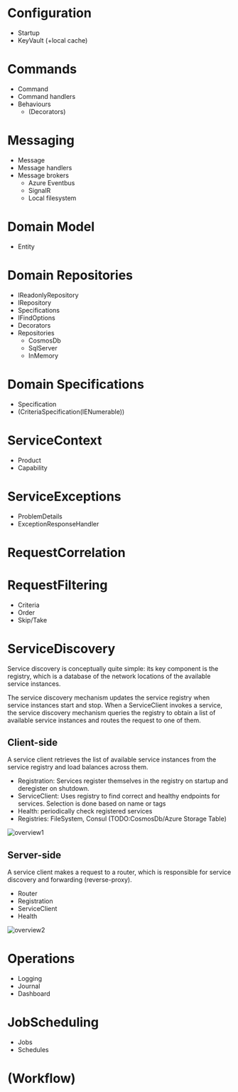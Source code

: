 # Configuration

- Startup
- KeyVault (+local cache)

# Commands

- Command
- Command handlers
- Behaviours
  - (Decorators)

# Messaging

- Message
- Message handlers
- Message brokers
  - Azure Eventbus
  - SignalR
  - Local filesystem

# Domain Model

- Entity

# Domain Repositories

- IReadonlyRepository<T>
- IRepository<T>
- Specifications
- IFindOptions<T>
- Decorators
- Repositories
  - CosmosDb
  - SqlServer
  - InMemory

# Domain Specifications

- Specification<T>
- (CriteriaSpecification(IENumerable<Crits>))

# ServiceContext

- Product
- Capability

# ServiceExceptions

- ProblemDetails
- ExceptionResponseHandler

# RequestCorrelation

# RequestFiltering

- Criteria
- Order
- Skip/Take

# ServiceDiscovery

Service discovery is conceptually quite simple: its key component is the registry, which is a database of the network locations of the available service instances.

The service discovery mechanism updates the service registry when service instances start and stop. When a ServiceClient invokes a service, the service discovery mechanism queries the registry to obtain a list of available service instances and routes the request to one of them.

## Client-side

A service client retrieves the list of available service instances from the service registry and load balances across them.

- Registration: Services register themselves in the registry on startup and deregister on shutdown.
- ServiceClient: Uses registry to find correct and healthy endpoints for services. Selection is done based on name or tags
- Health: periodically check registered services
- Registries: FileSystem, Consul (TODO:CosmosDb/Azure Storage Table)

![overview1](docs/Naos%20-%20Service%20Discovery%20Overview%20-%20Client-side.png)

## Server-side

A service client makes a request to a router, which is responsible for service discovery and forwarding (reverse-proxy).

- Router
- Registration
- ServiceClient
- Health

![overview2](docs/Naos%20–%20Service%20Discovery%20Overview%20-%20Server-side.png)

# Operations

- Logging
- Journal
- Dashboard

# JobScheduling

- Jobs
- Schedules

# (Workflow)
